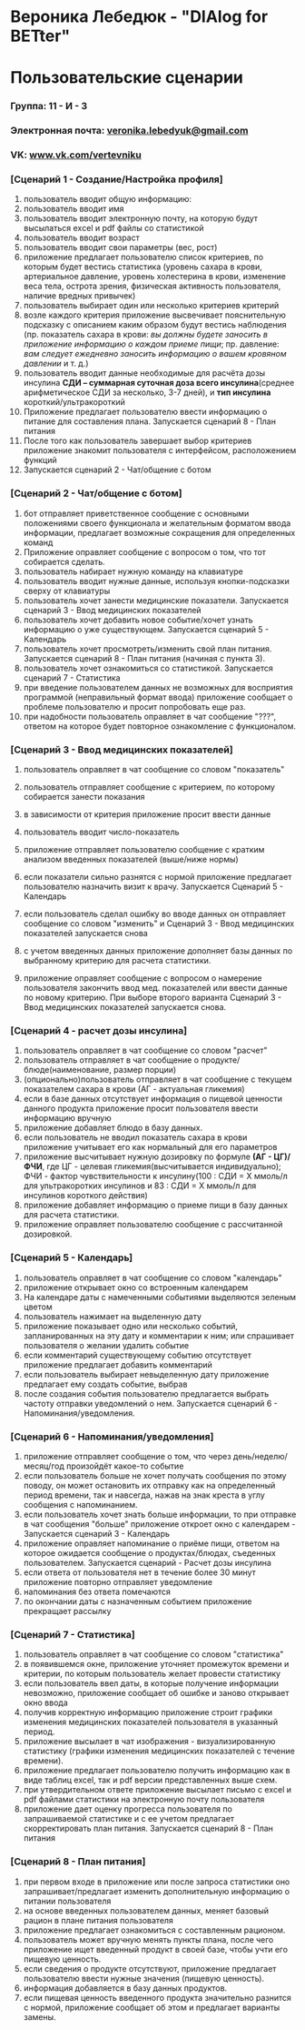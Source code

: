 # Вероника Лебедюк - "DIAlog for BETter"
# Пользовательские сценарии

### Группа: 11 - И - 3
### Электронная почта: veronika.lebedyuk@gmail.com
### VK: www.vk.com/vertevniku

### [Сценарий 1 - Создание/Настройка профиля]
1. пользователь вводит общую информацию:
2. пользователь вводит имя
3. пользователь вводит электронную почту, на которую будут высылаться exсel и pdf файлы со статистикой
  4. пользователь вводит возраст
  5. пользователь вводит свои параметры (вес, рост)
6. приложение предлагает пользователю список критериев, по которым будет вестись статистика (уровень сахара в крови, артериальное давление, уровень холестерина в крови, изменение веса тела, острота зрения, физическая активность пользователя, наличие вредных привычек)
  7. пользователь выбирает один или несколько критериев критерий
  8. возле каждого критерия приложение высвечивает пояснительную подсказку с описанием каким образом будут вестись наблюдения (пр. показатель сахара в крови: *вы должны будете заносить в приложение информацию о каждом приеме пищи*; пр. давление: *вам следует ежедневно заносить информацию о вашем кровяном давлении* и т. д.)
  9. пользователь вводит данные необходимые для расчёта дозы инсулина **СДИ – суммарная суточная доза всего инсулина**(среднее арифметическое СДИ за несколько, 3-7 дней), и **тип инсулина** короткий/ультракороткий
10. Приложение предлагает пользователю ввести информацию о питание для составления плана. Запускается сценарий 8 - План питания
11. После того как пользователь завершает выбор критериев приложение знакомит пользователя с интерфейсом, расположением функций
12. Запускается сценарий 2 - Чат/общение с ботом 

### [Сценарий 2 - Чат/общение с ботом]
1.	бот отправляет приветственное сообщение с основными положениями своего функционала и желательным форматом ввода информации, предлагает возможные сокращения для определенных команд
2. Приложение оправляет сообщение с вопросом о том, что тот собирается сделать.
3. пользователь набирает нужную команду на клавиатуре
4. пользователь вводит нужные данные, используя кнопки-подсказки сверху от клавиатуры 
5. пользователь хочет занести медицинские показатели. Запускается сценарий 3 - Ввод медицинских показателей
6. пользователь хочет добавить новое событие/хочет узнать информацию о уже существующем. Запускается сценарий 5 - Календарь
7. пользователь хочет просмотреть/изменить свой план питания. Запускается сценарий 8 - План питания (начиная с пункта 3).
8. пользователь хочет ознакомиться со статистикой. Запускается сценарий 7 - Статистика
9.	при введение пользователем данных не возможных для восприятия программой (неправильный формат ввода) приложение сообщает о проблеме пользователю и просит попробовать еще раз.
10. при надобности пользователь оправляет в чат сообщение "???", ответом на которое будет повторное ознакомление с функционалом. 

### [Сценарий 3 - Ввод медицинских показателей]
1. 	пользователь оправляет в чат сообщение со словом "показатель"
2.	пользователь отправляет сообщение с критерием, по которому собирается занести показания
3.	в зависимости от критерия приложение просит ввести данные
4. пользователь вводит число-показатель
5.	приложение отправляет пользователю сообщение с кратким анализом введенных показателей (выше/ниже нормы)
6.	если показатели сильно разнятся с нормой приложение предлагает пользователю назначить визит к врачу. Запускается Сценарий 5 - Календарь
7.	если пользователь сделал ошибку во вводе данных он отправляет сообщение со словом "изменить" и Сценарий 3 - Ввод медицинских показателей запускается снова

8. с учетом введенных данных приложение дополняет базы данных по выбранному критерию для расчета статистики.

9. приложение оправляет сообщение с вопросом о намерение пользователя закончить ввод мед. показателей или ввести данные по новому критерию. При выборе второго варианта Сценарий 3 - Ввод медицинских показателей запускается снова.

### [Сценарий 4 - расчет дозы инсулина]
1. 	пользователь оправляет в чат сообщение со словом "расчет"
2.	пользователь отправляет в чат сообщение о продукте/блюде(наименование, размер порции)
3. 	(опционально)пользователь отправляет в чат сообщение с текущем показателем сахара в крови (АГ - актуальная гликемия)
4.	если в базе данных отсутствует информация о пищевой ценности данного продукта приложение просит пользователя ввести информацию вручную
5. приложение добавляет блюдо в базу данных.
6. 	если пользователь не вводил показатель сахара в крови приложение учитывает его как нормальный для его параметров
7.	приложение высчитывает нужную дозировку по формуле **(АГ - ЦГ)/ФЧИ**, где ЦГ - целевая гликемия(высчитывается индивидуально); ФЧИ - фактор чувствительности к инсулину(100 : СДИ = Х ммоль/л для ультракоротких инсулинов и 83 : СДИ = Х ммоль/л для инсулинов короткого действия)
8. приложение добавляет информацию о приеме пищи в базу данных для расчета статистики. 
9. приложение оправляет пользователю сообщение с рассчитанной дозировкой.

### [Сценарий 5 - Календарь]
1.	пользователь оправляет в чат сообщение со словом "календарь"
2.	приложение открывает окно со встроенным календарем
3.	На календаре даты с намеченными событиями выделяются зеленым цветом
4.	пользователь нажимает на выделенную дату
5.	приложение показывает одно или несколько событий, запланированных на эту дату и комментарии к ним; или спрашивает пользователя о желании удалить событие
6.	если комментарий существующему событию отсутствует приложение предлагает добавить комментарий
7.	если пользователь выбирает невыделенную дату приложение предлагает ему создать событие, выбрав 
8.	после создания события пользователю предлагается выбрать частоту отправки уведомлений о нем. Запускается сценарий 6 - Напоминания/уведомления.

### [Сценарий 6 - Напоминания/уведомления]
1.	приложение отправляет сообщение о том, что через день/неделю/месяц/год произойдёт какое-то событие
2. если пользователь больше не хочет получать сообщения по этому поводу, он может остановить их отправку как на определенный период времени, так и навсегда, нажав на знак креста в углу сообщения с напоминанием.
3.	если пользователь хочет знать больше информации, то при отправке в чат сообщения "больше" приложение откроет окно с календарем - Запускается сценарий 3 - Календарь
4.	приложение оправляет напоминание о приёме пищи, ответом на которое ожидается сообщение о продуктах/блюдах, съеденных пользователем. Запускается сценарий - Расчет дозы инсулина
5. если ответа от пользователя нет в течение более 30 минут приложение повторно отправляет уведомление
6. напоминания без ответа помечаются
7. по окончании даты с назначенным событием приложение прекращает рассылку

### [Сценарий 7 - Статистика]
1.	пользователь оправляет в чат сообщение со словом "статистика"
2.	в появившемся окне, приложение уточняет промежуток времени и критерии, по которым пользователь желает провести статистику
3.	если пользователь ввел даты, в которые получение информации невозможно, приложение сообщает об ошибке и заново открывает окно ввода
4. получив корректную информацию приложение строит графики изменения медицинских показателей пользователя в указанный период.
5. приложение высылает в чат изображения - визуализированную статистику (графики изменения медицинских показателей с течение времени).
6.	приложение предлагает пользователю получить информацию как в виде таблиц excel, так и pdf версии представленных выше схем.
7.	при утвердительном ответе приложение высылает письмо с exсel и pdf файлами статистики на электронную почту пользователя
8.	приложение дает оценку прогресса пользователя по запрашиваемой статистике и с ее учетом предлагает скорректировать план питания. Запускается сценарий 8 - План питания

### [Сценарий 8 - План питания]
1.	при первом входе в приложение или после запроса статистики оно запрашивает/предлагает изменить дополнительную информацию о питании пользователя
2.	на основе введенных пользователем данных, меняет базовый рацион в плане питания пользователя
3. 	приложение предлагает ознакомиться с составленным рационом.
4.	пользователь может вручную менять пункты плана, после чего приложение ищет введенный продукт в своей базе, чтобы учти его пищевую ценность.
5.	если сведения о продукте отсутствуют, приложение предлагает пользователю ввести нужные значения (пищевую ценность).
6. 	информация добавляется в базу данных продуктов.
7.	если пищевая ценность введенного продукта значительно разнится с нормой, приложение сообщает об этом и предлагает варианты замены.
	

